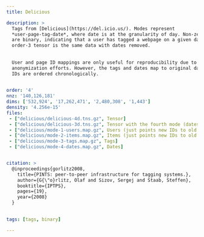 ```yaml
---
title: Delicious

description: >
  Tags from [Delicious](https://del.icio.us/). Modes represent
  *user-page-tag-date*, where date is at the granularity of day. Non-zero values
  are binary, indicating that a user has tagged a webpage on a given day. The
  order-3 tensor is the same data with dates removed.
  
  
  User and page ID mappings are only useful for reproducibility due to
  anonymization efforts. However, the tags and dates map to original data. Date
  IDs are ordered chronologically.
  

order: '4'
nnz: '140,126,181'
dims: ['532,924', '17,262,471', '2,480,308', '1,443']
density: '4.256e-15'
files:
 - ["delicious/delicious-4d.tns.gz", Tensor]
 - ["delicious/delicious-3d.tns.gz", Tensor with the fourth mode (dates) removed]
 - ["delicious/mode-1-users.map.gz", Users (just points new IDs to old IDs)]
 - ["delicious/mode-2-items.map.gz", Items (just points new IDs to old IDs)]
 - ["delicious/mode-3-tags.map.gz", Tags]
 - ["delicious/mode-4-dates.map.gz", Dates]


citation: >
  @inproceedings{gorlitz2008,
    title={PINTS: peer-to-peer infrastructure for tagging systems.},
    author={G{\"o}rlitz, Olaf and Sizov, Sergej and Staab, Steffen},
    booktitle={IPTPS},
    pages={19},
    year={2008}
  }
  

tags: [tags, binary]

---
```

